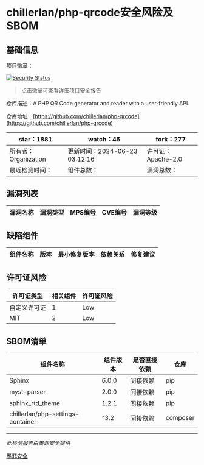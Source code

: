 # chillerlan/php-qrcode安全风险及SBOM

## 基础信息

项目徽章：

[![Security Status](https://www.murphysec.com/platform3/v31/badge/1810748364520194048.svg)](https://www.murphysec.com/console/report/1695503483989221376/1810748364520194048)

> 点击徽章可查看详细项目安全报告

仓库描述：A PHP QR Code generator and reader with a user-friendly API.

仓库地址：[https://github.com/chillerlan/php-qrcode](https://github.com/chillerlan/php-qrcode)

| star：1881 | watch：45 | fork：277 |
| ----------- | -------------- | ------------ |
| 所有者：Organization | 更新时间：2024-06-23 03:12:16 | 许可证：Apache-2.0 |
| 最近检测时间： | 组件总数： | 漏洞总数： |




## 漏洞列表

| 漏洞名称 | 漏洞类型 | MPS编号 | CVE编号 | 漏洞等级 |
| ------- | ------ | ------- | ------ | ----- |





## 缺陷组件

| 组件名称 | 版本 | 最小修复版本 | 依赖关系 | 修复建议 |
| -------- | ---- | ------------ | -------- | -------- |





## 许可证风险

| 许可证类型 | 相关组件 | 许可证风险 |
| ---------- | -------- | ---------- |
|自定义许可证|1|Low|
|MIT|2|Low|




## SBOM清单

| 组件名称 | 组件版本 | 是否直接依赖 | 仓库 |
| -------- | -------- | ------------ | ---- |
|Sphinx|6.0.0|间接依赖|pip|
|myst-parser|2.0.0|间接依赖|pip|
|sphinx_rtd_theme|1.2.1|间接依赖|pip|
|chillerlan/php-settings-container|^3.2|间接依赖|composer|


------

*此检测报告由墨菲安全提供*

[墨菲安全](www.murphysec.com)